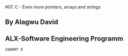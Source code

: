 #07. C - Even more pointers, arrays and strings
## By Alagwu David
## ALX-Software Engineering Programm
``` COHORT 9 ```
